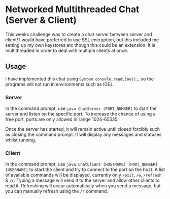 # Networked Multithreaded Chat (Server & Client)
This weeks challenge was to create a chat server between server and client! I would have preferred to use SSL encryption, but this included me setting up my own keystores etc though this could be an extension. It is multithreaded in order to deal with multiple clients at once.

## Usage
I have implemented this chat using `System.console.readLine();`, so the programs will not run in environments such as IDEs.

### Server
In the command prompt, use `java ChatServer [PORT_NUMBER]` to start the server and listen on the specific port. To increase the chance of using a free port, ports are only allowed in range 1024-65535.

Once the server has started, it will remain active until closed forcibly such as closing the command prompt. It will display any messages and statuses whilst running.

### Client
In the command prompt, use `java ChatClient [HOSTNAME] [PORT_NUMBER] [USERNAME]` to start the client and try to connect to the port on the host. A list of available commands will be displayed, currently only `/exit`, `/e`, `/refresh` & `/r`. Typing a message will send it to the server and allow other clients to read it. Refreshing will occur automatically when you send a message, but you can manually refresh using the `/r` command.

